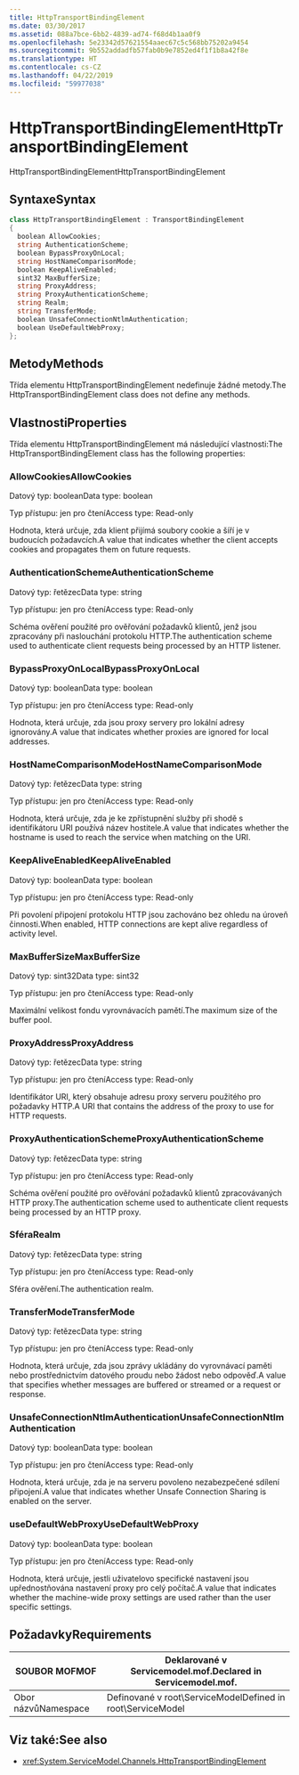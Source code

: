 ```yaml
---
title: HttpTransportBindingElement
ms.date: 03/30/2017
ms.assetid: 088a7bce-6bb2-4839-ad74-f68d4b1aa0f9
ms.openlocfilehash: 5e23342d57621554aaec67c5c568bb75202a9454
ms.sourcegitcommit: 9b552addadfb57fab0b9e7852ed4f1f1b8a42f8e
ms.translationtype: HT
ms.contentlocale: cs-CZ
ms.lasthandoff: 04/22/2019
ms.locfileid: "59977038"
---
```

# <a name="httptransportbindingelement"></a><span data-ttu-id="350e6-102">HttpTransportBindingElement</span><span class="sxs-lookup"><span data-stu-id="350e6-102">HttpTransportBindingElement</span></span>
<span data-ttu-id="350e6-103">HttpTransportBindingElement</span><span class="sxs-lookup"><span data-stu-id="350e6-103">HttpTransportBindingElement</span></span>  
  
## <a name="syntax"></a><span data-ttu-id="350e6-104">Syntaxe</span><span class="sxs-lookup"><span data-stu-id="350e6-104">Syntax</span></span>  
  
```csharp
class HttpTransportBindingElement : TransportBindingElement  
{  
  boolean AllowCookies;  
  string AuthenticationScheme;  
  boolean BypassProxyOnLocal;  
  string HostNameComparisonMode;  
  boolean KeepAliveEnabled;  
  sint32 MaxBufferSize;  
  string ProxyAddress;  
  string ProxyAuthenticationScheme;  
  string Realm;  
  string TransferMode;  
  boolean UnsafeConnectionNtlmAuthentication;  
  boolean UseDefaultWebProxy;  
};  
```  
  
## <a name="methods"></a><span data-ttu-id="350e6-105">Metody</span><span class="sxs-lookup"><span data-stu-id="350e6-105">Methods</span></span>  
 <span data-ttu-id="350e6-106">Třída elementu HttpTransportBindingElement nedefinuje žádné metody.</span><span class="sxs-lookup"><span data-stu-id="350e6-106">The HttpTransportBindingElement class does not define any methods.</span></span>  
  
## <a name="properties"></a><span data-ttu-id="350e6-107">Vlastnosti</span><span class="sxs-lookup"><span data-stu-id="350e6-107">Properties</span></span>  
 <span data-ttu-id="350e6-108">Třída elementu HttpTransportBindingElement má následující vlastnosti:</span><span class="sxs-lookup"><span data-stu-id="350e6-108">The HttpTransportBindingElement class has the following properties:</span></span>  
  
### <a name="allowcookies"></a><span data-ttu-id="350e6-109">AllowCookies</span><span class="sxs-lookup"><span data-stu-id="350e6-109">AllowCookies</span></span>  
 <span data-ttu-id="350e6-110">Datový typ: boolean</span><span class="sxs-lookup"><span data-stu-id="350e6-110">Data type: boolean</span></span>  
  
 <span data-ttu-id="350e6-111">Typ přístupu: jen pro čtení</span><span class="sxs-lookup"><span data-stu-id="350e6-111">Access type: Read-only</span></span>  
  
 <span data-ttu-id="350e6-112">Hodnota, která určuje, zda klient přijímá soubory cookie a šíří je v budoucích požadavcích.</span><span class="sxs-lookup"><span data-stu-id="350e6-112">A value that indicates whether the client accepts cookies and propagates them on future requests.</span></span>  
  
### <a name="authenticationscheme"></a><span data-ttu-id="350e6-113">AuthenticationScheme</span><span class="sxs-lookup"><span data-stu-id="350e6-113">AuthenticationScheme</span></span>  
 <span data-ttu-id="350e6-114">Datový typ: řetězec</span><span class="sxs-lookup"><span data-stu-id="350e6-114">Data type: string</span></span>  
  
 <span data-ttu-id="350e6-115">Typ přístupu: jen pro čtení</span><span class="sxs-lookup"><span data-stu-id="350e6-115">Access type: Read-only</span></span>  
  
 <span data-ttu-id="350e6-116">Schéma ověření použité pro ověřování požadavků klientů, jenž jsou zpracovány při naslouchání protokolu HTTP.</span><span class="sxs-lookup"><span data-stu-id="350e6-116">The authentication scheme used to authenticate client requests being processed by an HTTP listener.</span></span>  
  
### <a name="bypassproxyonlocal"></a><span data-ttu-id="350e6-117">BypassProxyOnLocal</span><span class="sxs-lookup"><span data-stu-id="350e6-117">BypassProxyOnLocal</span></span>  
 <span data-ttu-id="350e6-118">Datový typ: boolean</span><span class="sxs-lookup"><span data-stu-id="350e6-118">Data type: boolean</span></span>  
  
 <span data-ttu-id="350e6-119">Typ přístupu: jen pro čtení</span><span class="sxs-lookup"><span data-stu-id="350e6-119">Access type: Read-only</span></span>  
  
 <span data-ttu-id="350e6-120">Hodnota, která určuje, zda jsou proxy servery pro lokální adresy ignorovány.</span><span class="sxs-lookup"><span data-stu-id="350e6-120">A value that indicates whether proxies are ignored for local addresses.</span></span>  
  
### <a name="hostnamecomparisonmode"></a><span data-ttu-id="350e6-121">HostNameComparisonMode</span><span class="sxs-lookup"><span data-stu-id="350e6-121">HostNameComparisonMode</span></span>  
 <span data-ttu-id="350e6-122">Datový typ: řetězec</span><span class="sxs-lookup"><span data-stu-id="350e6-122">Data type: string</span></span>  
  
 <span data-ttu-id="350e6-123">Typ přístupu: jen pro čtení</span><span class="sxs-lookup"><span data-stu-id="350e6-123">Access type: Read-only</span></span>  
  
 <span data-ttu-id="350e6-124">Hodnota, která určuje, zda je ke zpřístupnění služby při shodě s identifikátoru URI používá název hostitele.</span><span class="sxs-lookup"><span data-stu-id="350e6-124">A value that indicates whether the hostname is used to reach the service when matching on the URI.</span></span>  
  
### <a name="keepaliveenabled"></a><span data-ttu-id="350e6-125">KeepAliveEnabled</span><span class="sxs-lookup"><span data-stu-id="350e6-125">KeepAliveEnabled</span></span>  
 <span data-ttu-id="350e6-126">Datový typ: boolean</span><span class="sxs-lookup"><span data-stu-id="350e6-126">Data type: boolean</span></span>  
  
 <span data-ttu-id="350e6-127">Typ přístupu: jen pro čtení</span><span class="sxs-lookup"><span data-stu-id="350e6-127">Access type: Read-only</span></span>  
  
 <span data-ttu-id="350e6-128">Při povolení připojení protokolu HTTP jsou zachováno bez ohledu na úroveň činnosti.</span><span class="sxs-lookup"><span data-stu-id="350e6-128">When enabled, HTTP connections are kept alive regardless of activity level.</span></span>  
  
### <a name="maxbuffersize"></a><span data-ttu-id="350e6-129">MaxBufferSize</span><span class="sxs-lookup"><span data-stu-id="350e6-129">MaxBufferSize</span></span>  
 <span data-ttu-id="350e6-130">Datový typ: sint32</span><span class="sxs-lookup"><span data-stu-id="350e6-130">Data type: sint32</span></span>  
  
 <span data-ttu-id="350e6-131">Typ přístupu: jen pro čtení</span><span class="sxs-lookup"><span data-stu-id="350e6-131">Access type: Read-only</span></span>  
  
 <span data-ttu-id="350e6-132">Maximální velikost fondu vyrovnávacích pamětí.</span><span class="sxs-lookup"><span data-stu-id="350e6-132">The maximum size of the buffer pool.</span></span>  
  
### <a name="proxyaddress"></a><span data-ttu-id="350e6-133">ProxyAddress</span><span class="sxs-lookup"><span data-stu-id="350e6-133">ProxyAddress</span></span>  
 <span data-ttu-id="350e6-134">Datový typ: řetězec</span><span class="sxs-lookup"><span data-stu-id="350e6-134">Data type: string</span></span>  
  
 <span data-ttu-id="350e6-135">Typ přístupu: jen pro čtení</span><span class="sxs-lookup"><span data-stu-id="350e6-135">Access type: Read-only</span></span>  
  
 <span data-ttu-id="350e6-136">Identifikátor URI, který obsahuje adresu proxy serveru použitého pro požadavky HTTP.</span><span class="sxs-lookup"><span data-stu-id="350e6-136">A URI that contains the address of the proxy to use for HTTP requests.</span></span>  
  
### <a name="proxyauthenticationscheme"></a><span data-ttu-id="350e6-137">ProxyAuthenticationScheme</span><span class="sxs-lookup"><span data-stu-id="350e6-137">ProxyAuthenticationScheme</span></span>  
 <span data-ttu-id="350e6-138">Datový typ: řetězec</span><span class="sxs-lookup"><span data-stu-id="350e6-138">Data type: string</span></span>  
  
 <span data-ttu-id="350e6-139">Typ přístupu: jen pro čtení</span><span class="sxs-lookup"><span data-stu-id="350e6-139">Access type: Read-only</span></span>  
  
 <span data-ttu-id="350e6-140">Schéma ověření použité pro ověřování požadavků klientů zpracovávaných HTTP proxy.</span><span class="sxs-lookup"><span data-stu-id="350e6-140">The authentication scheme used to authenticate client requests being processed by an HTTP proxy.</span></span>  
  
### <a name="realm"></a><span data-ttu-id="350e6-141">Sféra</span><span class="sxs-lookup"><span data-stu-id="350e6-141">Realm</span></span>  
 <span data-ttu-id="350e6-142">Datový typ: řetězec</span><span class="sxs-lookup"><span data-stu-id="350e6-142">Data type: string</span></span>  
  
 <span data-ttu-id="350e6-143">Typ přístupu: jen pro čtení</span><span class="sxs-lookup"><span data-stu-id="350e6-143">Access type: Read-only</span></span>  
  
 <span data-ttu-id="350e6-144">Sféra ověření.</span><span class="sxs-lookup"><span data-stu-id="350e6-144">The authentication realm.</span></span>  
  
### <a name="transfermode"></a><span data-ttu-id="350e6-145">TransferMode</span><span class="sxs-lookup"><span data-stu-id="350e6-145">TransferMode</span></span>  
 <span data-ttu-id="350e6-146">Datový typ: řetězec</span><span class="sxs-lookup"><span data-stu-id="350e6-146">Data type: string</span></span>  
  
 <span data-ttu-id="350e6-147">Typ přístupu: jen pro čtení</span><span class="sxs-lookup"><span data-stu-id="350e6-147">Access type: Read-only</span></span>  
  
 <span data-ttu-id="350e6-148">Hodnota, která určuje, zda jsou zprávy ukládány do vyrovnávací paměti nebo prostřednictvím datového proudu nebo žádost nebo odpověď.</span><span class="sxs-lookup"><span data-stu-id="350e6-148">A value that specifies whether messages are buffered or streamed or a request or response.</span></span>  
  
### <a name="unsafeconnectionntlmauthentication"></a><span data-ttu-id="350e6-149">UnsafeConnectionNtlmAuthentication</span><span class="sxs-lookup"><span data-stu-id="350e6-149">UnsafeConnectionNtlmAuthentication</span></span>  
 <span data-ttu-id="350e6-150">Datový typ: boolean</span><span class="sxs-lookup"><span data-stu-id="350e6-150">Data type: boolean</span></span>  
  
 <span data-ttu-id="350e6-151">Typ přístupu: jen pro čtení</span><span class="sxs-lookup"><span data-stu-id="350e6-151">Access type: Read-only</span></span>  
  
 <span data-ttu-id="350e6-152">Hodnota, která určuje, zda je na serveru povoleno nezabezpečené sdílení připojení.</span><span class="sxs-lookup"><span data-stu-id="350e6-152">A value that indicates whether Unsafe Connection Sharing is enabled on the server.</span></span>  
  
### <a name="usedefaultwebproxy"></a><span data-ttu-id="350e6-153">useDefaultWebProxy</span><span class="sxs-lookup"><span data-stu-id="350e6-153">UseDefaultWebProxy</span></span>  
 <span data-ttu-id="350e6-154">Datový typ: boolean</span><span class="sxs-lookup"><span data-stu-id="350e6-154">Data type: boolean</span></span>  
  
 <span data-ttu-id="350e6-155">Typ přístupu: jen pro čtení</span><span class="sxs-lookup"><span data-stu-id="350e6-155">Access type: Read-only</span></span>  
  
 <span data-ttu-id="350e6-156">Hodnota, která určuje, jestli uživatelovo specifické nastavení jsou upřednostňována nastavení proxy pro celý počítač.</span><span class="sxs-lookup"><span data-stu-id="350e6-156">A value that indicates whether the machine-wide proxy settings are used rather than the user specific settings.</span></span>  
  
## <a name="requirements"></a><span data-ttu-id="350e6-157">Požadavky</span><span class="sxs-lookup"><span data-stu-id="350e6-157">Requirements</span></span>  
  
|<span data-ttu-id="350e6-158">SOUBOR MOF</span><span class="sxs-lookup"><span data-stu-id="350e6-158">MOF</span></span>|<span data-ttu-id="350e6-159">Deklarované v Servicemodel.mof.</span><span class="sxs-lookup"><span data-stu-id="350e6-159">Declared in Servicemodel.mof.</span></span>|  
|---------|-----------------------------------|  
|<span data-ttu-id="350e6-160">Obor názvů</span><span class="sxs-lookup"><span data-stu-id="350e6-160">Namespace</span></span>|<span data-ttu-id="350e6-161">Definované v root\ServiceModel</span><span class="sxs-lookup"><span data-stu-id="350e6-161">Defined in root\ServiceModel</span></span>|  
  
## <a name="see-also"></a><span data-ttu-id="350e6-162">Viz také:</span><span class="sxs-lookup"><span data-stu-id="350e6-162">See also</span></span>

- <xref:System.ServiceModel.Channels.HttpTransportBindingElement>
